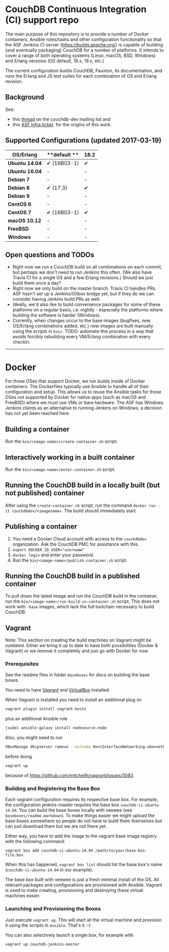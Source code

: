 # CouchDB Continuous Integration (CI) support repo

The main purpose of this repository is to provide a number of Docker containers, Ansible roles/tasks and other configuration functionality so that the ASF Jenkins CI server (https://builds.apache.org/) is capable of building (and eventually packaging) CouchDB for a number of platforms. It intends to cover a range of both operating systems (Linux, macOS, BSD, Windows) and Erlang versions (OS default, 18.x, 19.x, etc.)

The current configuration builds CouchDB, Fauxton, its documentation, and runs the Erlang and JS test suites for each combination of OS and Erlang revision.

## Background 

See: 
* this [thread](https://www.mail-archive.com/dev%40couchdb.apache.org/msg43591.html) on the couchdb-dev mailing list and
* this [ASF Infra ticket](https://issues.apache.org/jira/browse/INFRA-10126).
for the origins of this work.

## Supported Configurations (updated 2017-03-19)

**OS/Erlang**       | **default ** | **18.2**
--------------------|--------------|----------
**Ubuntu 14.04**    | ✔ (16B03-1)  | ✔
**Ubuntu 16.04**    | -            | -
**Debian 7**        | -            | -
**Debian 8**        | ✔ (17.3)     | ✔
**Debian 9**        | -            | -
**CentOS 6**        | -            | -
**CentOS 7**        | ✔ (16B03-1)  | ✔
**macOS 10.12**     | -            | -
**FreeBSD**         | -            | -
**Windows**         | -            | -


## Open questions and TODOs
* Right now we run a CouchDB build on all combinations on each commit, but perhaps we don't need to run Jenkins this often. (We also have Travis CI for a single OS and a few Erlang revisions.) Should we just build them once a day?
* Right now we only build on the master branch. Travis CI handles PRs. ASF hasn't set up a Jenkins/Gitbox bridge yet, but if they do we can consider having Jenkins build PRs as well.
* Ideally, we'd also like to build convenience packages for some of these platforms on a regular basis, i.e. nightly - especially the platforms where building the software is harder (Windows).
* Currently, when changes occur to the base images (bugfixes, new OS/Erlang combinations added, etc.) new images are built manually using the scripts in `bin/`. TODO: automate this process in a way that avoids forcibly rebuilding every VM/Erlang combination with every checkin.

---

# Docker

For those OSes that support Docker, we run builds inside of Docker containers. The Dockerfiles typically use Ansible to handle all of their configuration and setup. This allows us to reuse the Ansible tasks for those OSes not supported by Docker for native apps (such as macOS and FreeBSD) where we must use VMs or bare hardware. The ASF has Windows Jenkins clients as an alternative to running Jenkins on Windows; a decision has not yet been reached here.

## Building a container

Run the `bin/<image-name>/create-container.sh` script.

## Interactively working in a built container

Run the `bin/<image-name>/enter-container.sh` script.

## Running the CouchDB build in a locally built (but not published) container

After using the `create-container.sh` script, run the command `docker run -it couchdbdev/<imagename>`. The build should immediately start.

## Publishing a container

1.  You need a Docker Cloud account with access to the `couchdbdev` organization. Ask the CouchDB PMC for assistance with this.
2. `export DOCKER_ID_USER="username"`
3. `docker login` and enter your password.
4.  Run the `bin/<image-name>/publish-container.sh` script.

## Running the CouchDB build in a published container

To pull down the latest image and run the CouchDB build in the container, run the `bin/<image-name>/run-build-in-container.sh` script. This does not work with `-base` images, which lack the full toolchain necessary to build CouchDB.


Vagrant
-------

Note: This section on creating the build machines on Vagrant might be outdated. Either we bring it up to date to have both possibilities (Docker & Vagrant) or we remove it completely and just go with Docker for now.

### Prerequisites

See the readme files in folder `baseboxes` for docs on building the base boxes.

You need to have [Vagrant](https://www.vagrantup.com/) and [VirtualBox](https://www.virtualbox.org/) installed.

When Vagrant is installed you need to install an additional plug-in:
```bash
vagrant plugin install vagrant-hosts
```

plus an additional Ansible role
```bash
[sudo] ansible-galaxy install nodesource.node
```

Also, you might need to run
```bash
VBoxManage dhcpserver remove --netname HostInterfaceNetworking-vboxnet0
```
before doing
```bash
vagrant up
```
because of <https://github.com/mitchellh/vagrant/issues/3083>.

### Building and Registering the Base Box

Each vagrant configuration requires its respective base box. For example, the configuration jenkins-master requires the base box `couchdb-ci-ubuntu-14.04`. You can build the base boxes locally with veewee (see `baseboxes/readme.markdown`). To make things easier we might upload the base boxes somewhere so people do not have to build them theirselves but can just download them but we are not there yet.

Either way, you have to add the image to the vagrant base image registry with the following command:
```
vagrant box add couchdb-ci-ubuntu-14.04 /path/to/your/base-box-file.box
```

When this has happened, `vagrant box list` should list the base box's name (`couchdb-ci-ubuntu-14.04` in our example).

The base box built with veewee is just a fresh minimal install of the OS. All relevant packages and configurations are provisioned with Ansible. Vagrant is used to make creating, provisioning and destroying these virtual machines easier.

### Launching and Provisioning the Boxes

Just execute `vagrant up`. This will start all the virtual machine and provision it using the scripts in `ansible`. That's it :-)

You can also selectively launch a single box, for example with
```bash
vagrant up couchdb-jenkins-master
```
